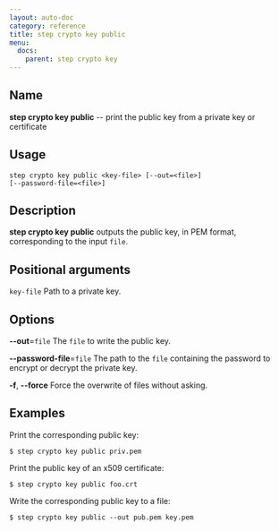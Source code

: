 ```yaml
---
layout: auto-doc
category: reference
title: step crypto key public
menu:
  docs:
    parent: step crypto key
---
```


## Name
**step crypto key public** -- print the public key from a private key or certificate

## Usage

```raw
step crypto key public <key-file> [--out=<file>]
[--password-file=<file>]
```

## Description

**step crypto key public** outputs the public key, in PEM format, corresponding to
the input `file`.

## Positional arguments

`key-file`
Path to a private key.

## Options


**--out**=`file`
The `file` to write the public key.

**--password-file**=`file`
The path to the `file` containing the password to encrypt or decrypt the private key.

**-f**, **--force**
Force the overwrite of files without asking.

## Examples

Print the corresponding public key:
```shell
$ step crypto key public priv.pem
```

Print the public key of an x509 certificate:
```shell
$ step crypto key public foo.crt
```

Write the corresponding public key to a file:
```shell
$ step crypto key public --out pub.pem key.pem
```

